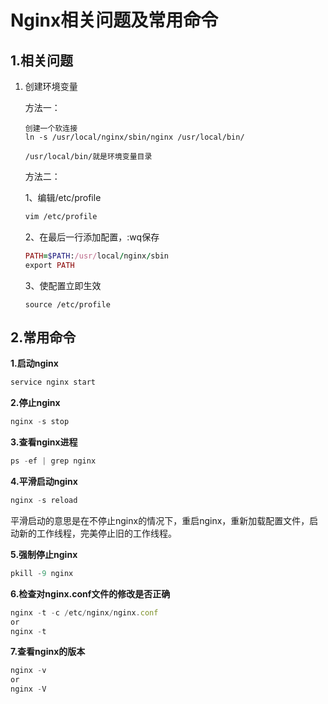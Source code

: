 # Nginx相关问题及常用命令

## 1.相关问题

1. 创建环境变量  

   方法一：

   ```text
   创建一个软连接
   ln -s /usr/local/nginx/sbin/nginx /usr/local/bin/
   
   /usr/local/bin/就是环境变量目录
   ```

   方法二：

   1、编辑/etc/profile

   ```bash
   vim /etc/profile
   ```
	2、在最后一行添加配置，:wq保存

	```ruby
	PATH=$PATH:/usr/local/nginx/sbin
	export PATH
	```

	3、使配置立即生效
	
	```text
	source /etc/profile
	```

## 2.常用命令

**1.启动nginx**

```javascript
service nginx start
```

**2.停止nginx**

```javascript
nginx -s stop
```

**3.查看nginx进程**

```javascript
ps -ef | grep nginx 
```

**4.平滑启动nginx**

```javascript
nginx -s reload
```

平滑启动的意思是在不停止nginx的情况下，重启nginx，重新加载配置文件，启动新的工作线程，完美停止旧的工作线程。

**5.强制停止nginx**

```javascript
pkill -9 nginx
```

**6.检查对nginx.conf文件的修改是否正确**

```javascript
nginx -t -c /etc/nginx/nginx.conf
or 
nginx -t
```

**7.查看nginx的版本**

```javascript
nginx -v
or
nginx -V
```